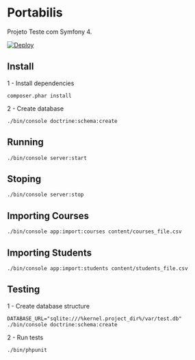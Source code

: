 # Portabilis

Projeto Teste com Symfony 4.

[![Deploy](https://www.herokucdn.com/deploy/button.svg)](https://heroku.com/deploy?template=https://github.com/mrprompt/portabilis/tree/master)

## Install

1 - Install dependencies

```console
composer.phar install
```

2 - Create database

```console
./bin/console doctrine:schema:create
```

## Running

```console
./bin/console server:start
```

## Stoping

```console
./bin/console server:stop
```

## Importing Courses

```console
./bin/console app:import:courses content/courses_file.csv
```

## Importing Students

```console
./bin/console app:import:students content/students_file.csv
```

## Testing

1 - Create database structure

```console
DATABASE_URL="sqlite:///%kernel.project_dir%/var/test.db" ./bin/console doctrine:schema:create
```

2 - Run tests

```console
./bin/phpunit
```
